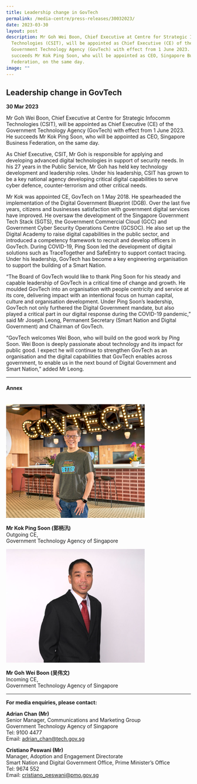 ```yaml
---
title: Leadership change in GovTech
permalink: /media-centre/press-releases/30032023/
date: 2023-03-30
layout: post
description: Mr Goh Wei Boon, Chief Executive at Centre for Strategic Infocomm
  Technologies (CSIT), will be appointed as Chief Executive (CE) of the
  Government Technology Agency (GovTech) with effect from 1 June 2023. He
  succeeds Mr Kok Ping Soon, who will be appointed as CEO, Singapore Business
  Federation, on the same day.
image: ""
---
```

## Leadership change in GovTech

**30 Mar 2023**

Mr Goh Wei Boon, Chief Executive at Centre for Strategic Infocomm Technologies (CSIT), will be appointed as Chief Executive (CE) of the Government Technology Agency (GovTech) with effect from 1 June 2023. He succeeds Mr Kok Ping Soon, who will be appointed as CEO, Singapore Business Federation, on the same day.

As Chief Executive, CSIT, Mr Goh is responsible for applying and developing advanced digital technologies in support of security needs. In his 27 years in the Public Service, Mr Goh has held key technology development and leadership roles. Under his leadership, CSIT has grown to be a key national agency developing critical digital capabilities to serve cyber defence, counter-terrorism and other critical needs.

Mr Kok was appointed CE, GovTech on 1 May 2018. He spearheaded the implementation of the Digital Government Blueprint (DGB). Over the last five years, citizens and businesses satisfaction with government digital services have improved. He oversaw the development of the Singapore Government Tech Stack (SGTS), the Government Commercial Cloud (GCC) and Government Cyber Security Operations Centre (GCSOC). He also set up the Digital Academy to raise digital capabilities in the public sector, and introduced a competency framework to recruit and develop officers in GovTech. During COVID-19, Ping Soon led the development of digital solutions such as TraceTogether and SafeEntry to support contact tracing. Under his leadership, GovTech has become a key engineering organisation to support the building of a Smart Nation.

“The Board of GovTech would like to thank Ping Soon for his steady and capable leadership of GovTech in a critical time of change and growth. He moulded GovTech into an organisation with people centricity and service at its core, delivering impact with an intentional focus on human capital, culture and organisation development. Under Ping Soon’s leadership, GovTech not only furthered the Digital Government mandate, but also played a critical part in our digital response during the COVID-19 pandemic,” said Mr Joseph Leong, Permanent Secretary (Smart Nation and Digital Government) and Chairman of GovTech.

“GovTech welcomes Wei Boon, who will build on the good work by Ping Soon. Wei Boon is deeply passionate about technology and its impact for public good. I expect he will continue to strengthen GovTech as an organisation and the digital capabilities that GovTech enables across government, to enable us in the next bound of Digital Government and Smart Nation,” added Mr Leong.

_______

#### Annex 

<br>

<div style="width:75%"><img src="/images/sndgo-media-centre/press-release/2023/outgoing_ce_govtech_2023.jpg" alt="Mr Kok Ping Soon"></div>

**Mr Kok Ping Soon (郭柄汛)**<br>
Outgoing CE,<br>
Government Technology Agency of Singapore

<div style="width:75%"><img src="/images/sndgo-media-centre/press-release/2023/incoming_ce_govtech_2023.jpg" alt="Mr Goh Wei Boon"></div>

**Mr Goh Wei Boon (吴伟文)**<br>
Incoming CE,<br>
Government Technology Agency of Singapore
																																											
_______

**For media enquiries, please contact:**

**Adrian Chan (Mr)**<br>
Senior Manager, Communications and Marketing Group<br>
Government Technology Agency of Singapore<br>
Tel: 9100 4477<br>
Email: [adrian_chan@tech.gov.sg](mailto:adrian_chan@tech.gov.sg)


**Cristiano Peswani (Mr)**<br>
Manager, Adoption and Engagement Directorate<br>
Smart Nation and Digital Government Office, Prime Minister’s Office<br>
Tel: 9674 552<br>
Email: [cristiano_peswani@pmo.gov.sg](mailto:cristiano_peswani@pmo.gov.sg)